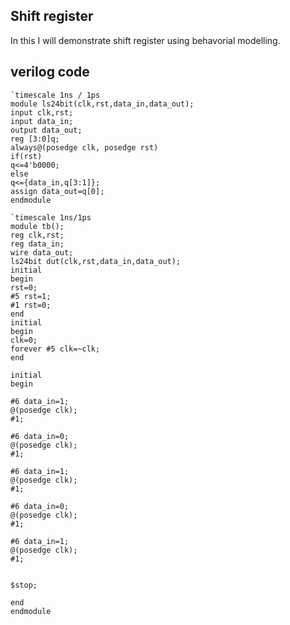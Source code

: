 ## Shift register 

In this I will demonstrate shift register using behavorial modelling.

## verilog code
```//design file
`timescale 1ns / 1ps
module ls24bit(clk,rst,data_in,data_out);
input clk,rst;
input data_in;
output data_out;
reg [3:0]q;
always@(posedge clk, posedge rst)
if(rst)
q<=4'b0000;
else
q<={data_in,q[3:1]};
assign data_out=q[0];
endmodule
```
```//test bench
`timescale 1ns/1ps
module tb();
reg clk,rst;
reg data_in;
wire data_out;
ls24bit dut(clk,rst,data_in,data_out);
initial
begin
rst=0;
#5 rst=1;
#1 rst=0;
end
initial
begin
clk=0;
forever #5 clk=~clk;
end

initial
begin

#6 data_in=1;
@(posedge clk);
#1;

#6 data_in=0;
@(posedge clk);
#1;

#6 data_in=1;
@(posedge clk);
#1;

#6 data_in=0;
@(posedge clk);
#1;

#6 data_in=1;
@(posedge clk);
#1;


$stop;

end
endmodule

```
